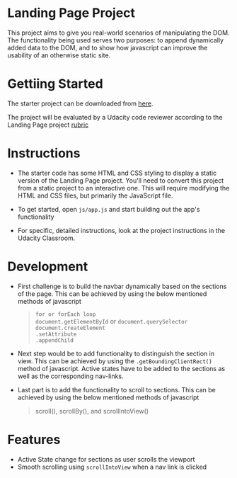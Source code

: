 # Landing Page Project

This project aims to give you real-world scenarios of manipulating the DOM. The functionality being used serves two purposes: to append dynamically added data to the DOM, and to show how javascript can improve the usability of an otherwise static site.

# Gettiing Started

The starter project can be downloaded from [here](https://github.com/udacity/fend/tree/refresh-2019/projects/landing-page).

The project will be evaluated by a Udacity code reviewer according to the Landing Page project [rubric](https://review.udacity.com/#!/rubrics/2658/view)


# Instructions

* The starter code has some HTML and CSS styling to display a static version of the Landing Page project. You'll need to convert this project from a static project to an interactive one. This will require modifying the HTML and CSS files, but primarily the JavaScript file.  

* To get started, open `js/app.js` and start building out the app's functionality  

* For specific, detailed instructions, look at the project instructions in the Udacity Classroom.

# Development

* First challenge is to build the navbar dynamically based on the sections of the page. This can be achieved by using the below mentioned methods of javascript
    > `for or forEach loop` </br>
      `document.getElementById` or  `document.querySelector` </br>
      `document.createElement` </br>
      `.setAttribute` </br>
      `.appendChild` </br>
* Next step would be to add functionality to distinguish the section in view. This can be achieved by using the `.getBoundingClientRect()` method of javascript. Active states have to be added to the sections as well as the corresponding nav-links.  

* Last part is to add the functionality to scroll to sections. This can be achieved by using the below mentioned methods of javascript
    >  scroll(), scrollBy(), and scrollIntoView()
# Features

* Active State change for sections as user scrolls the viewport
* Smooth scrolling using `scrollIntoView` when a nav link is clicked 


